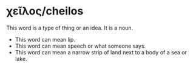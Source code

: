 # χεῖλος/cheilos
This word is a type of thing or an idea. It is a noun.
* This word can mean lip.
* This word can mean speech or what someone says.
* This word can mean a narrow strip of land next to a body of a sea or lake.
